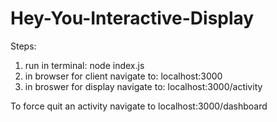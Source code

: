 # Hey-You-Interactive-Display

Steps:

1. run in terminal: node index.js
2. in browser for client navigate to: localhost:3000
3. in broswer for display navigate to: localhost:3000/activity

To force quit an activity navigate to localhost:3000/dashboard